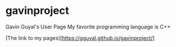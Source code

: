 # gavinproject
Gavin Guyal's User Page
My favorite programming language is C++

(The link to my pages)[https://gguyal.github.io/gavinproject/]
